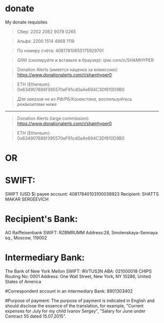 # donate
My donate requisites

> Сбер: 2202 2062 9079 0265

> Альфа: 2200 1514 4868 1119

> По номеру счёта: 40817810655175929701

> QIWI (скопируйте и вставьте в браузер): qiwi.com/n/SHAMHYPER

> Donation Alerts (имеется наценка за комиссию): https://www.donationalerts.com/r/shamhyper0

> ETH (Ethereum): 0x634907686f395570eF91cd0a4e694C3Df810D9B0

> *Для заказов не из РФ/РБ/Казахстана, воспользуйтесь реквизитами ниже*

-----------------------------------------------------------------------------------------------

> Donation Alerts (large commission): https://www.donationalerts.com/r/shamhyper0

> ETH (Ethereum): 0x634907686f395570eF91cd0a4e694C3Df810D9B0

# OR

# SWIFT:
SWIFT (USD $) payee account: 40817840103100038923
Recipient: SHATTS MAKAR SERGEEVICH

# Recipient's Bank:
AO Raiffeisenbank
SWIFT: RZBMRUMM
Address:28, Smolenskaya-Sennaya sq., Moscow, 119002

# Intermediary Bank:
The Bank of New York Mellon
SWIFT: IRVTUS3N
ABA: 021000018
CHIPS Routing No: 0001
Address: One Wall Street, New York, NY 10286, United States of America

#Correspondent account in an intermediary Bank:
8901303402

#Purpose of payment:
The purpose of payment is indicated in English and should disclose the essence of the translation, for example, "Current expenses for July for my child Ivanov Sergey", "Salary for June under Contract 55 dated 15.07.2015".

